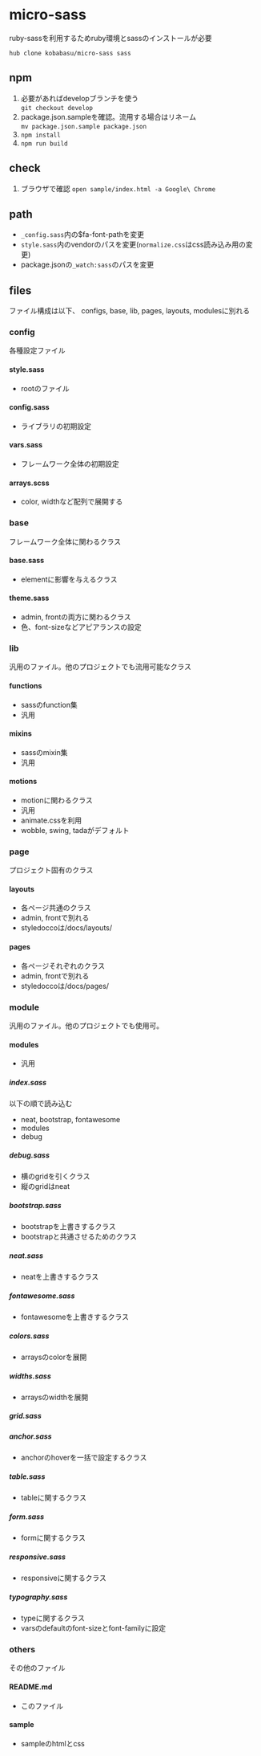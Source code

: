 # micro-sass
ruby-sassを利用するためruby環境とsassのインストールが必要

```
hub clone kobabasu/micro-sass sass
```

## npm
1. 必要があればdevelopブランチを使う  
   `git checkout develop`
1. package.json.sampleを確認。流用する場合はリネーム  
   `mv package.json.sample package.json`
1. `npm install`
1. `npm run build`

## check
1. ブラウザで確認
   `open sample/index.html -a Google\ Chrome`

## path
* `_config.sass`内の$fa-font-pathを変更
* `style.sass`内のvendorのパスを変更(`normalize.css`はcss読み込み用の変更)
* package.jsonの`_watch:sass`のパスを変更

## files
ファイル構成は以下、
configs, base, lib, pages, layouts, modulesに別れる

### config
各種設定ファイル

#### style.sass
* rootのファイル

#### config.sass
* ライブラリの初期設定 

#### vars.sass
* フレームワーク全体の初期設定

#### arrays.scss
* color, widthなど配列で展開する

### base
フレームワーク全体に関わるクラス

#### base.sass
* elementに影響を与えるクラス

#### theme.sass
* admin, frontの両方に関わるクラス
* 色、font-sizeなどアピアランスの設定

### lib
汎用のファイル。他のプロジェクトでも流用可能なクラス

#### functions
* sassのfunction集
* 汎用

#### mixins
* sassのmixin集
* 汎用

#### motions
* motionに関わるクラス
* 汎用
* animate.cssを利用
* wobble, swing, tadaがデフォルト

### page
プロジェクト固有のクラス

#### layouts
* 各ページ共通のクラス
* admin, frontで別れる
* styledoccoは/docs/layouts/

#### pages
* 各ページそれぞれのクラス
* admin, frontで別れる
* styledoccoは/docs/pages/

### module
汎用のファイル。他のプロジェクトでも使用可。  

#### modules
* 汎用

##### index.sass
以下の順で読み込む
* neat, bootstrap, fontawesome
* modules
* debug

##### debug.sass
* 横のgridを引くクラス
* 縦のgridはneat

##### bootstrap.sass
* bootstrapを上書きするクラス
* bootstrapと共通させるためのクラス

##### neat.sass
* neatを上書きするクラス

##### fontawesome.sass
* fontawesomeを上書きするクラス

##### colors.sass
* arraysのcolorを展開

##### widths.sass
* arraysのwidthを展開

##### grid.sass
##### anchor.sass
* anchorのhoverを一括で設定するクラス

##### table.sass
* tableに関するクラス

##### form.sass
* formに関するクラス

##### responsive.sass
* responsiveに関するクラス

##### typography.sass
* typeに関するクラス
* varsのdefaultのfont-sizeとfont-familyに設定

### others
その他のファイル

#### README.md
* このファイル

#### sample
* sampleのhtmlとcss
